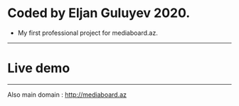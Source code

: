# Coded by Eljan Guluyev 2020.

- My first professional project for mediaboard.az.

-----------------------------------------------
# Live demo
-----------------------------------------------
 Also main domain : http://mediaboard.az
